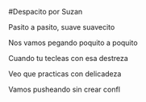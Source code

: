 #Despacito por Suzan

Pasito a pasito, suave suavecito

Nos vamos pegando poquito a poquito

Cuando tu tecleas con esa destreza

Veo que practicas con delicadeza

Vamos pusheando sin crear confl
